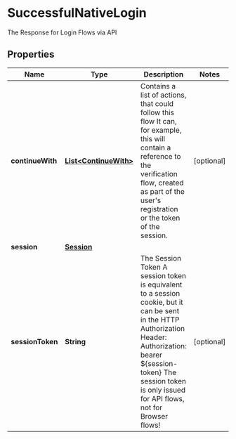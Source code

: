 

# SuccessfulNativeLogin

The Response for Login Flows via API

## Properties

| Name | Type | Description | Notes |
|------------ | ------------- | ------------- | -------------|
|**continueWith** | [**List&lt;ContinueWith&gt;**](ContinueWith.md) | Contains a list of actions, that could follow this flow  It can, for example, this will contain a reference to the verification flow, created as part of the user&#39;s registration or the token of the session. |  [optional] |
|**session** | [**Session**](Session.md) |  |  |
|**sessionToken** | **String** | The Session Token  A session token is equivalent to a session cookie, but it can be sent in the HTTP Authorization Header:  Authorization: bearer ${session-token}  The session token is only issued for API flows, not for Browser flows! |  [optional] |



